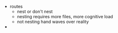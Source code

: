 - routes
    - nest or don't nest
    - nesting requires more files, more cognitive load
    - not nesting hand waves over reality
- 